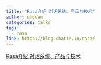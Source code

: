 ```yaml
---
title: "Rasa介绍 对话系统、产品与技术"
author: qhduan
categories: talks
tags:
  - rasa
link: https://blog.chatie.io/rasa/
---
```


[Rasa介绍 对话系统、产品与技术](https://blog.chatie.io/rasa/)
